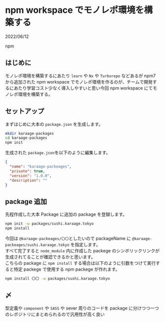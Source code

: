 # npm workspace でモノレポ環境を構築する

<div class="info">
  <p class="info__date">
    2022/06/12
  </p>
  <div class="info__tags">
    <p class="info__tags__one">npm</p>
  </div>
</div>

## はじめに

モノレポ環境を構築するにあたり `learn` や `Nx` や `Turborepo` などあるが npm7 から追加された npm workspace でモノレポ環境を作るのが、チームで開発するにあたり学習コスト少なく導入しやすいと思い今回 npm workspace にてモノレポ環境を構築する。

## セットアップ

まずはじめに大本の `package.json` を生成します。

```bash
mkdir karaage-packages
cd karaage-packages
npm init
```

生成された `package.json`を以下のように編集します。

```json
{
  "name": "karaage-packeages",
  "private": true,
  "version": "1.0.0",
  "description": ""
}
```

## package 追加

先程作成した大本 Package に追加の package を登録します。

```bash
npm init -w packages/sushi.karaage.tokyo
npm install

```

今回は `@karaage-packeages/〇〇`としたいので packageName に `@karaage-packeages/sushi.karaage.tokyo` を指定します。  
すべて完了すると `node_module` 内に作成した packege のシンボリックリンクが生成されてることが確認できるかと思います。  
こちらの package に `npm install` する場合は以下のように引数をつけて実行すると特定 packege で使用する npm packege が作れます。

```bash
npm install 〇〇 -w packages/sushi.karaage.tokyo
```

## 〆

型定義や `component` や `SASS` や sever 周りのコードを package に分けつつ一つのレポジトリにまとめられるので汎用性が高く良い
